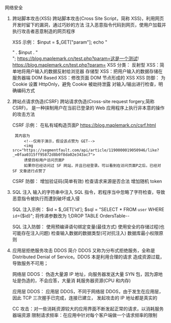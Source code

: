 网络安全

1. 跨站脚本攻击(XSS)
        跨站脚本攻击(Cross Site Script，简称 XSS)，利用网页开发时留下的漏洞，通过巧妙的方法
    注入恶意指令代码到网页，使用户加载并执行攻击者恶意制造的网页程序

    XSS 示例：
        $input = $_GET["param"];
        echo "<div>" . $input . "</div>";
        https://blog.maplemark.cn/test.php?param=这是一个测试!
        https://blog.maplemark.cn/test.php?param=<script>alert(/xss/)</script>
    XSS 分类：
        反射型 XSS：简单地将用户输入的数据反射给浏览器
        存储型 XSS：把用户输入的数据存储在服务器端
        DOM Based XSS：修改页面 DOM 节点形成的 XSS
    XSS 防御：
        为 Cookie 设置 HttpOnly，避免 Cookie 被劫持泄露
        对输入/输出进行检查，明确编码方式

2. 跨站点请求伪造(CSRF)
        跨站请求伪造(Cross-site request forgery,简称 CSRF)， 是一种挟制用户在当前已登录的 Web
    应用程序上执行非本意的操作的攻击方法

    CSRF 示例：
        在私有域构造页面P
        https://blog.maplemark.cn/csrf.html

        其内容为
            <!--仅用于演示，假设该点赞为 GET-->
            <img src="https://segmentfault.com/api/article/1190000019050946/like?_=0faa0315ff95872d8b0f8da02e343ac7">
            诱使目标用户访问页面P
            如果你已经访问过 SF 网站，并且已经登录。可以看到在访问页面P之后，已经对 SF 文章进行点赞了

    CSRF 防御：
        增加验证码(简单有效)
        检查请求来源是否合法
        增加随机 token

3. SQL 注入
    输入的字符串中注入 SQL 指令，若程序当中忽略了字符检查，导致恶意指令被执行而遭到破坏或入侵

    SQL 注入示例：
        $id = $_GET['id'];
        $sql = "SELECT * FROM `user` WHERE `id`={$id}";
        将传递参数改为
        1;DROP TABLE OrdersTable--

    SQL 注入防御：
        使用预编译语句绑定变量(最佳方式)
        使用安全的存储过程(也可能存在注入问题)
        检查输入数据的数据类型(可对抗注入)
        数据库最小权限原则

4. 应用层拒绝服务攻击
    DDOS 简介
        DDOS 又称为分布式拒绝服务，全称是 Distributed Denial of Service。DDOS 本是利用合理的请求
    造成资源过载，导致服务不可用；

    网络层 DDOS：
            伪造大量源 IP 地址，向服务器发送大量 SYN 包，因为源地址是伪造的，不会应答，大量消
        耗服务器资源(CPU 和内存)

    应用层 DDOS：
            应用层 DDOS，不同于网络层 DDOS，由于发生在应用层，因此 TCP 三次握手已完成，连接已建立，
        发起攻击的 IP 地址都是真实的

    CC 攻击：对一些消耗资源较大的应用界面不断发起正常的请求，以消耗服务器端资源
    限制请求频率：在应用中针对每个客户端做一个请求频率的限制


